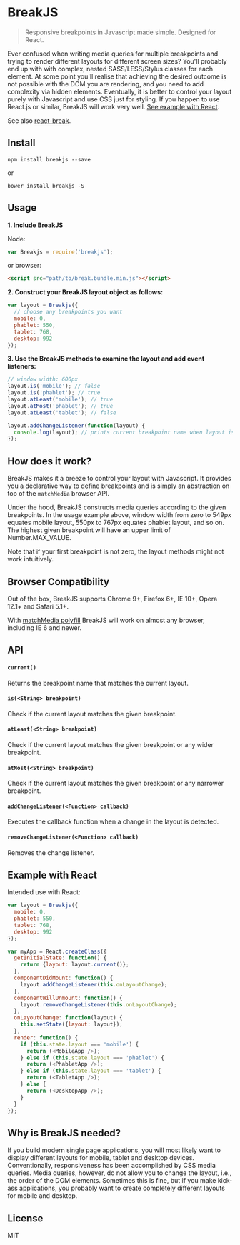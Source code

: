 # BreakJS

> Responsive breakpoints in Javascript made simple. Designed for React.

Ever confused when writing media queries for multiple breakpoints and trying
to render different layouts for different screen sizes? You'll probably end
up with with complex, nested SASS/LESS/Stylus classes for each element. At
some point you'll realise that achieving the desired outcome is not possible
with the DOM you are rendering, and you need to add complexity via hidden
elements. Eventually, it is better to control your layout purely with
Javascript and use CSS just for styling. If you happen to use React.js or
similar, BreakJS will work very well. [See example with React](#ReactExample).

See also [react-break](https://github.com/nygardk/react-break/).

## Install

```shell
npm install breakjs --save
```
or
```shell
bower install breakjs -S
```

## Usage

__1. Include BreakJS__

Node:
```js
var Breakjs = require('breakjs');
```
or browser:
```html
<script src="path/to/break.bundle.min.js"></script>
```
__2. Construct your BreakJS layout object as follows:__
```js
var layout = Breakjs({
  // choose any breakpoints you want
  mobile: 0,
  phablet: 550,
  tablet: 768,
  desktop: 992
});
```
__3. Use the BreakJS methods to examine the layout and add event listeners:__
```js
// window width: 600px
layout.is('mobile'); // false
layout.is('phablet'); // true
layout.atLeast('mobile'); // true
layout.atMost('phablet'); // true
layout.atLeast('tablet'); // false

layout.addChangeListener(function(layout) {
  console.log(layout); // prints current breakpoint name when layout is changed
});
```

## How does it work?

BreakJS makes it a breeze to control your layout with Javascript. It provides
you a declarative way to define breakpoints and is simply an abstraction on
top of the `matchMedia` browser API.

Under the hood, BreakJS constructs media queries according to the given
breakpoints. In the usage example above, window width from zero to 549px
equates mobile layout, 550px to 767px equates phablet layout, and so on.
The highest given breakpoint will have an upper limit of Number.MAX_VALUE.

Note that if your first breakpoint is not zero, the layout methods might
not work intuitively.


## Browser Compatibility

Out of the box, BreakJS supports Chrome 9+, Firefox 6+, IE 10+, Opera 12.1+ and
Safari 5.1+.

With [matchMedia polyfill](https://github.com/paulirish/matchMedia.js/) BreakJS
will work on almost any browser, including IE 6 and newer.


## API

#### `current()`

Returns the breakpoint name that matches the current layout.

#### `is(<String> breakpoint)`

Check if the current layout matches the given breakpoint.

#### `atLeast(<String> breakpoint)`

Check if the current layout matches the given breakpoint or any wider
breakpoint.

#### `atMost(<String> breakpoint)`

Check if the current layout matches the given breakpoint or any narrower
breakpoint.

#### `addChangeListener(<Function> callback)`

Executes the callback function when a change in the layout is detected.

#### `removeChangeListener(<Function> callback)`

Removes the change listener.

<a name="ReactExample"></a>
## Example with React

Intended use with React:
```js
var layout = Breakjs({
  mobile: 0,
  phablet: 550,
  tablet: 768,
  desktop: 992
});

var myApp = React.createClass({
  getInitialState: function() {
    return {layout: layout.current()};
  },
  componentDidMount: function() {
    layout.addChangeListener(this.onLayoutChange);
  },
  componentWillUnmount: function() {
    layout.removeChangeListener(this.onLayoutChange);
  },
  onLayoutChange: function(layout) {
    this.setState({layout: layout});
  },
  render: function() {
    if (this.state.layout === 'mobile') {
      return (<MobileApp />);
    } else if (this.state.layout === 'phablet') {
      return (<PhabletApp />);
    } else if (this.state.layout === 'tablet') {
      return (<TabletApp />);
    } else {
      return (<DesktopApp />);
    }
  }
});
```

## Why is BreakJS needed?

If you build modern single page applications, you will most likely want to
display different layouts for mobile, tablet and desktop devices.
Conventionally, responsiveness has been accomplished by CSS media queries.
Media queries, however, do not allow you to change the layout, i.e., the order
of the DOM elements. Sometimes this is fine, but if you make kick-ass
applications, you probably want to create completely different layouts for
mobile and desktop.

## License

MIT
